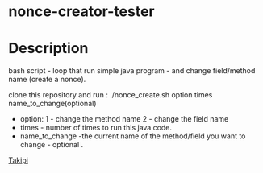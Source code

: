 # nonce-creator-tester

Description
===========
bash script - loop that run simple java program - and change field/method name (create a nonce). 

clone this repository and run :
./nonce_create.sh option times name_to_change(optional)
- option:
  1 - change the method name 
  2 -  change the field name 
- times - number of times to run this java code. 
- name_to_change -the current name of the method/field you want to change - optional . 

[Takipi](https://app.takipi.com/)

